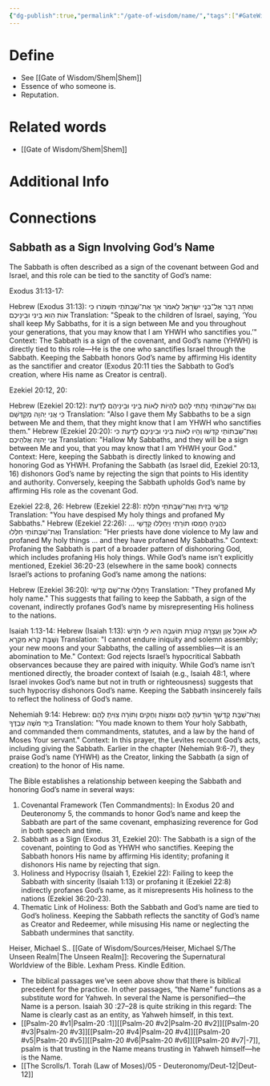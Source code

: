 ```yaml
---
{"dg-publish":true,"permalink":"/gate-of-wisdom/name/","tags":["#GateWisdom","#N"]}
---
```


# Define
- See [[Gate of Wisdom/Shem\|Shem]]
- Essence of who someone is.
- Reputation.

# Related words
- [[Gate of Wisdom/Shem\|Shem]]

# Additional Info


# Connections

## Sabbath as a Sign Involving God’s Name

The Sabbath is often described as a sign of the covenant between God and Israel, and this role can be tied to the sanctity of God’s name:

Exodus 31:13-17:

Hebrew (Exodus 31:13): וְאַתָּה דַּבֵּר אֶל־בְּנֵי יִשְׂרָאֵל לֵאמֹר אַךְ אֶת־שַׁבְּתֹתַי תִּשְׁמֹרוּ כִּי אוֹת הִוא בֵּינִי וּבֵינֵיכֶם
Translation: "Speak to the children of Israel, saying, ‘You shall keep My Sabbaths, for it is a sign between Me and you throughout your generations, that you may know that I am YHWH who sanctifies you.’"
Context: The Sabbath is a sign of the covenant, and God’s name (YHWH) is directly tied to this role—He is the one who sanctifies Israel through the Sabbath. Keeping the Sabbath honors God’s name by affirming His identity as the sanctifier and creator (Exodus 20:11 ties the Sabbath to God’s creation, where His name as Creator is central).


Ezekiel 20:12, 20:

Hebrew (Ezekiel 20:12): וְגַם אֶת־שַׁבְּתוֹתַי נָתַתִּי לָהֶם לִהְיוֹת לְאוֹת בֵּינִי וּבֵינֵיהֶם לָדַעַת כִּי אֲנִי יְהוָה מְקַדְּשָׁם
Translation: "Also I gave them My Sabbaths to be a sign between Me and them, that they might know that I am YHWH who sanctifies them."
Hebrew (Ezekiel 20:20): וְאֶת־שַׁבְּתוֹתַי קַדְּשׁוּ וְהָיוּ לְאוֹת בֵּינִי וּבֵינֵיכֶם לָדַעַת כִּי אֲנִי יְהוָה אֱלֹהֵיכֶם
Translation: "Hallow My Sabbaths, and they will be a sign between Me and you, that you may know that I am YHWH your God."
Context: Here, keeping the Sabbath is directly linked to knowing and honoring God as YHWH. Profaning the Sabbath (as Israel did, Ezekiel 20:13, 16) dishonors God’s name by rejecting the sign that points to His identity and authority. Conversely, keeping the Sabbath upholds God’s name by affirming His role as the covenant God.

Ezekiel 22:8, 26:
Hebrew (Ezekiel 22:8): קָדָשַׁי בָּזִית וְאֶת־שַׁבְּתֹתַי חִלַּלְתְּ
Translation: "You have despised My holy things and profaned My Sabbaths."
Hebrew (Ezekiel 22:26): כֹּהֲנֶיהָ חָמְסוּ תוֹרָתִי וַיְחַלְּלוּ קָדָשַׁי ... וְאֶת־שַׁבְּתוֹתַי חִלְּלוּ
Translation: "Her priests have done violence to My law and profaned My holy things … and they have profaned My Sabbaths."
Context: Profaning the Sabbath is part of a broader pattern of dishonoring God, which includes profaning His holy things. While God’s name isn’t explicitly mentioned, Ezekiel 36:20-23 (elsewhere in the same book) connects Israel’s actions to profaning God’s name among the nations:
 
 Hebrew (Ezekiel 36:20): וַיְחַלְּלוּ אֶת־שֵׁם קָדְשִׁי
  Translation: "They profaned My holy name."
  This suggests that failing to keep the Sabbath, a sign of the covenant, indirectly profanes God’s name by misrepresenting His holiness to the nations.

Isaiah 1:13-14:
Hebrew (Isaiah 1:13): לֹא אוּכַל אָוֶן וַעֲצָרָה קְטֹרֶת תּוֹעֵבָה הִיא לִי חֹדֶשׁ וְשַׁבָּת קְרֹא מִקְרָא
Translation: "I cannot endure iniquity and solemn assembly; your new moons and your Sabbaths, the calling of assemblies—it is an abomination to Me."
Context: God rejects Israel’s hypocritical Sabbath observances because they are paired with iniquity. While God’s name isn’t mentioned directly, the broader context of Isaiah (e.g., Isaiah 48:1, where Israel invokes God’s name but not in truth or righteousness) suggests that such hypocrisy dishonors God’s name. Keeping the Sabbath insincerely fails to reflect the holiness of God’s name.

Nehemiah 9:14:
Hebrew: וְאֶת־שַׁבָּת קָדְשְׁךָ הוֹדַעְתָּ לָהֶם וּמִצְוֹת וְחֻקִּים וְתוֹרָה צִוִּיתָ לָהֶם בְּיַד מֹשֶׁה עַבְדֶּךָ
Translation: "You made known to them Your holy Sabbath, and commanded them commandments, statutes, and a law by the hand of Moses Your servant."
Context: In this prayer, the Levites recount God’s acts, including giving the Sabbath. Earlier in the chapter (Nehemiah 9:6-7), they praise God’s name (YHWH) as the Creator, linking the Sabbath (a sign of creation) to the honor of His name.


The Bible establishes a relationship between keeping the Sabbath and honoring God’s name in several ways:

1. Covenantal Framework (Ten Commandments): In Exodus 20 and Deuteronomy 5, the commands to honor God’s name and keep the Sabbath are part of the same covenant, emphasizing reverence for God in both speech and time.
2. Sabbath as a Sign (Exodus 31, Ezekiel 20): The Sabbath is a sign of the covenant, pointing to God as YHWH who sanctifies. Keeping the Sabbath honors His name by affirming His identity; profaning it dishonors His name by rejecting that sign.
3. Holiness and Hypocrisy (Isaiah 1, Ezekiel 22): Failing to keep the Sabbath with sincerity (Isaiah 1:13) or profaning it (Ezekiel 22:8) indirectly profanes God’s name, as it misrepresents His holiness to the nations (Ezekiel 36:20-23).
4. Thematic Link of Holiness: Both the Sabbath and God’s name are tied to God’s holiness. Keeping the Sabbath reflects the sanctity of God’s name as Creator and Redeemer, while misusing His name or neglecting the Sabbath undermines that sanctity.

Heiser, Michael S.. [[Gate of Wisdom/Sources/Heiser, Michael S/The Unseen Realm\|The Unseen Realm]]: Recovering the Supernatural Worldview of the Bible. Lexham Press. Kindle Edition.  

- The biblical passages we’ve seen above show that there is biblical precedent for the practice. In other passages, “the Name” functions as a substitute word for Yahweh. In several the Name is personified—the Name is a person. Isaiah 30 :27–28 is quite striking in this regard: The Name is clearly cast as an entity, as Yahweh himself, in this text.
- [[Psalm-20 #v1\|Psalm-20 :1]][[Psalm-20 #v2\|Psalm-20 #v2]][[Psalm-20 #v3\|Psalm-20 #v3]][[Psalm-20 #v4\|Psalm-20 #v4]][[Psalm-20 #v5\|Psalm-20 #v5]][[Psalm-20 #v6\|Psalm-20 #v6]][[Psalm-20 #v7\|-7]], psalm is that trusting in the Name means trusting in Yahweh himself—he is the Name.
- [[The Scrolls/1. Torah (Law of Moses)/05 - Deuteronomy/Deut-12\|Deut-12]] 
